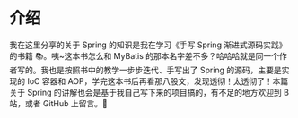 # 介绍

我在这里分享的关于 Spring 的知识是我在学习《手写 Spring 渐进式源码实践》的书籍 📚。咦~这本书怎么和 MyBatis 的那本名字差不多？哈哈哈就是同一个作者写的。我也是按照书中的教学一步步迭代、手写出了 Spring 的源码，主要是实现的 IoC 容器和 AOP，学完这本书后再看那八股文，发现透彻！太透彻了！本篇关于 Spring 的讲解也会是基于我自己写下来的项目搞的，有不足的地方欢迎到 B 站，或者 GitHub 上留言。🙏
